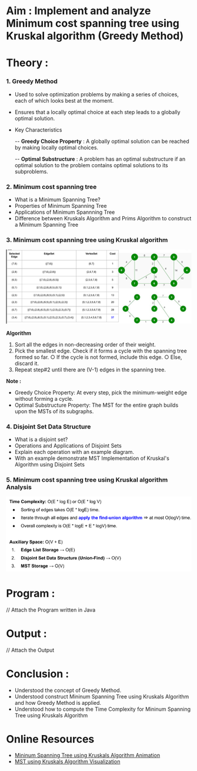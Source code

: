 # Aim : Implement and analyze Minimum cost spanning tree using Kruskal algorithm (Greedy Method)
  
# Theory : 

### 1. Greedy Method
* Used to solve optimization problems by making a series of choices, each of which looks best at the moment.
* Ensures that a locally optimal choice at each step leads to a globally optimal solution.
* Key Characteristics
  
  -- **Greedy Choice Property** : A globally optimal solution can be reached by making locally optimal choices.
  
  -- **Optimal Substructure** : A problem has an optimal substructure if an optimal solution to the problem contains optimal solutions to its subproblems.

### 2. Minimum cost spanning tree 
- What is a Minimum Spanning Tree?
- Properties of Minimum Spanning Tree
- Applications of Minimum Spannning Tree
- Difference between Kruskals Algorithm and Prims Algorithm to construct a Minimum Spanning Tree

### 3. Minimum cost spanning tree using Kruskal algorithm
![Example](https://github.com/LifnaJos/Design-Analysis-of-Algorithm-Lab/blob/main/Experiments/MST-K.png)

**Algorithm**
1. Sort all the edges in non-decreasing order of their weight.
2. Pick the smallest edge. Check if it forms a cycle with the spanning tree formed so far.
    ○ If the cycle is not formed, include this edge. 
    ○ Else, discard it. 
3. Repeat step#2 until there are (V-1) edges in the spanning tree.
 
 **Note :**
 - Greedy Choice Property: At every step, pick the minimum-weight edge without forming a cycle.
 - Optimal Substructure Property: The MST for the entire graph builds upon the MSTs of its subgraphs.

### 4. Disjoint Set Data Structure 
- What is a disjoint set?
- Operations and Applications of Disjoint Sets
- Explain each operation with an example diagram.
- With an example demonstrate MST Implementation of Kruskal's Algorithm using Disjoint Sets

### 5. Minimum cost spanning tree using Kruskal algorithm Analysis
![Analysis](https://github.com/LifnaJos/Design-Analysis-of-Algorithm-Lab/blob/main/Experiments/MST-K-Analysis.png)

# Program : 
// Attach the Program written in Java
  
# Output :
// Attach the Output

# Conclusion : 
* Understood the concept of Greedy Method.
* Understood construct Mininum Spanning Tree using Kruskals Algorithm and how Greedy Method is applied.
* Understood how to compute the Time Complexity for Mininum Spanning Tree using Kruskals Algorithm
  
# Online Resources
* [Mininum Spanning Tree using Kruskals Algorithm Animation](https://en.wikipedia.org/wiki/Disjoint-set_data_structure#/media/File:UnionFindKruskalDemo.gif)
* [MST using Kruskals Algorithm Visualization](https://www.cs.usfca.edu/~galles/visualization/Kruskal.html)
